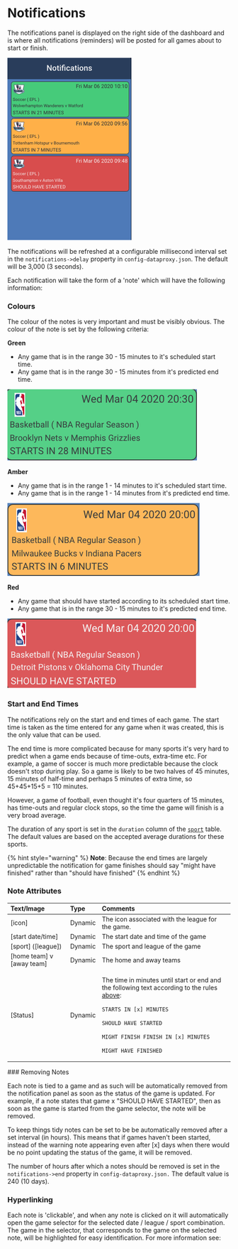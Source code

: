 # Notifications

The notifications panel is displayed on the right side of the dashboard and is where all notifications \(reminders\) will be posted for all games about to start or finish.

![](../../../.gitbook/assets/image%20%289%29.png)

The notifications will be refreshed at a configurable millisecond interval set in the `notifications->delay` property in `config-dataproxy.json`. The default will be 3,000 \(3 seconds\).

Each notification will take the form of a 'note' which will have the following information:

### Colours

The colour of the notes is very important and must be visibly obvious. The colour of the note is set by the following criteria:

**Green**

* Any game that is in the range 30 - 15 minutes to it's scheduled start time.
* Any game that is in the range 30 - 15 minutes from it's predicted end time.

![](../../../.gitbook/assets/image%20%2819%29.png)

**Amber**

* Any game that is in the range 1 - 14 minutes to it's scheduled start time.
* Any game that is in the range 1 - 14 minutes from it's predicted end time.

![](../../../.gitbook/assets/image%20%288%29.png)

**Red**

* Any game that should have started according to its scheduled start time.
* Any game that is in the range 30 - 15 minutes to it's predicted end time.

![](../../../.gitbook/assets/image%20%2810%29.png)

### Start and End Times

The notifications rely on the start and end times of each game. The start time is taken as the time entered for any game when it was created, this is the only value that can be used.

The end time is more complicated because for many sports it's very hard to predict when a game ends because of time-outs, extra-time etc. For example, a game of soccer is much more predictable because the clock doesn't stop during play. So a game is likely to be two halves of 45 minutes, 15 minutes of half-time and perhaps 5 minutes of extra time, so 45+45+15+5 = 110 minutes.

However, a game of football, even thought it's four quarters of 15 minutes, has time-outs and regular clock stops, so the time the game will finish is a very broad average.

The duration of any sport is set in the `duration` column of the [`sport`]() table. The default values are based on the accepted average durations for these sports.

{% hint style="warning" %}
**Note**: Because the end times are largely unpredictable the notification for game finishes should say "might have finished" rather than "should have finished"
{% endhint %}

### Note Attributes

<table>
  <thead>
    <tr>
      <th style="text-align:left">Text/Image</th>
      <th style="text-align:left">Type</th>
      <th style="text-align:left">Comments</th>
    </tr>
  </thead>
  <tbody>
    <tr>
      <td style="text-align:left">[icon]</td>
      <td style="text-align:left">Dynamic</td>
      <td style="text-align:left">The icon associated with the league for the game.</td>
    </tr>
    <tr>
      <td style="text-align:left">[start date/time]</td>
      <td style="text-align:left">Dynamic</td>
      <td style="text-align:left">The start date and time of the game</td>
    </tr>
    <tr>
      <td style="text-align:left">[sport] ([league])</td>
      <td style="text-align:left">Dynamic</td>
      <td style="text-align:left">The sport and league of the game</td>
    </tr>
    <tr>
      <td style="text-align:left">[home team] v [away team]</td>
      <td style="text-align:left">Dynamic</td>
      <td style="text-align:left">The home and away teams</td>
    </tr>
    <tr>
      <td style="text-align:left">[Status]</td>
      <td style="text-align:left">Dynamic</td>
      <td style="text-align:left">
        <p>The time in minutes until start or end and the following text according
          to the rules <a href>above</a>:</p>
        <p></p>
        <p><code>STARTS IN [x] MINUTES</code>
        </p>
        <p><code>SHOULD HAVE STARTED</code>
        </p>
        <p><code>MIGHT FINISH FINISH IN [x] MINUTES</code>
        </p>
        <p><code>MIGHT HAVE FINISHED</code>
        </p>
      </td>
    </tr>
  </tbody>
</table>### Removing Notes

Each note is tied to a game and as such will be automatically removed from the notification panel as soon as the status of the game is updated. For example, if a note states that game x "SHOULD HAVE STARTED", then as soon as the game is started from the game selector, the note will be removed.

To keep things tidy notes can be set to be be automatically removed after a set interval \(in hours\). This means that if games haven't been started, instead of the warning note appearing even after \[x\] days when there would be no point updating the status of the game, it will be removed.

The number of hours after which a notes should be removed is set in the `notifications->end` property in `config-dataproxy.json.` The default value is 240 \(10 days\).

### Hyperlinking

Each note is 'clickable', and when any note is clicked on it will automatically open the game selector for the selected date / league / sport combination. The game in the selector, that corresponds to the game on the selected note, will be highlighted for easy identification. For more information see:


